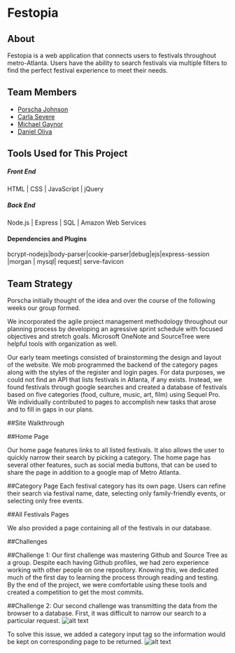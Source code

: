 # Festopia

## About
Festopia is a web application that connects users to festivals throughout metro-Atlanta. Users have the ability to search festivals via multiple filters to find the perfect festival experience to meet their needs. 


## Team Members
- [Porscha Johnson]
- [Carla Severe]
- [Michael Gaynor]
- [Daniel Oliva]


## Tools Used for This Project


##### Front End

HTML |  CSS | JavaScript | jQuery 

##### Back End

 Node.js | Express | SQL | Amazon Web Services

#### Dependencies and Plugins
 bcrypt-nodejs|body-parser|cookie-parser|debug|ejs|express-session |morgan | mysql| request|
 serve-favicon

## Team Strategy

Porscha initially thought of the idea and over the course of the following weeks our group formed. 

We incorporated the agile project management methodology throughout our planning process by developing an agressive sprint schedule with focused objectives and stretch goals. Microsoft OneNote and SourceTree were helpful tools with organization as well. 

Our early team meetings consisted of brainstorming the design and layout of the website. We mob programmed the backend of the category pages along with the styles of the register and login pages. For data purposes, we could not find an API that lists festivals in Atlanta, if any exists. Instead, we found festivals through google searches and created a database of festivals based on five categories (food, culture, music, art, film) using Sequel Pro. We individually contributed to pages to accomplish new tasks that arose and to fill in gaps in our plans.


##Site Walkthrough

##Home Page

Our home page features links to all listed festivals. It also allows the user to quickly narrow their search by picking a category. The home page has several other features, such as social media buttons, that can be used to share the page in addition to a google map of Metro Atlanta. 



##Category Page
Each festival category has its own page. Users can refine their search via festival name, date, selecting only family-friendly events, or selecting only free events. 




##All Festivals Pages

We also provided a page containing all of the festivals in our database.


##Challenges

##Challenge 1:
Our first challenge was mastering Github and Source Tree as a group. Despite each having Github profiles, we had zero experience working with other people on one repository. Knowing this, we dedicated much of the first day to learning the process through reading and testing. By the end of the project, we were comfortable using these tools and created a competition to get the most commits. 


##Challenge 2:
Our second challenge was transmitting the data from the browser to a database. First, it was difficult to narrow our search to a particular request. 
![alt text](/Images/problem.JPG)


To solve this issue, we added a category input tag so the information would be kept on corresponding page to be returned.
	![alt text](/Images/solution.JPG)

[Porscha Johnson]:<https://github.com/Porscha07>
[Carla Severe]: <https://github.com/csevere>
[Michael Gaynor]: <https://github.com/MichaelGaynor>
[Daniel Oliva]: <https://github.com/kalgcny09>
[here]:<>
